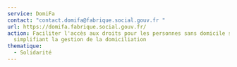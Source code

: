 ```yaml
---
service: DomiFa
contact: "contact.domifa@fabrique.social.gouv.fr "
url: https://domifa.fabrique.social.gouv.fr/
action: Faciliter l'accès aux droits pour les personnes sans domicile stable, en
  simplifiant la gestion de la domiciliation
thematique:
  - Solidarité
---
```

